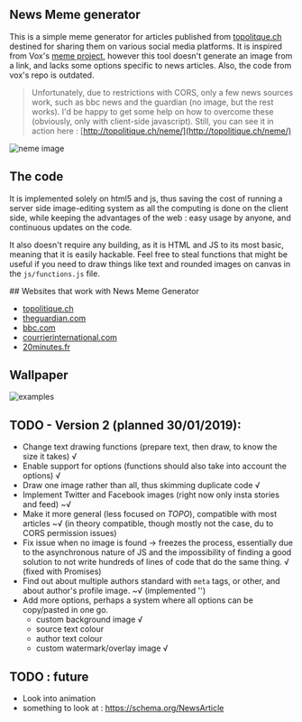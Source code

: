 News Meme generator
----

This is a simple meme generator for articles published from [topolitque.ch](http://www.topolitique.ch) destined for sharing them on various social media platforms. It is inspired from Vox's [meme project](https://github.com/voxmedia/meme), however this tool doesn't generate an image from a link, and lacks some options specific to news articles. Also, the code from vox's repo is outdated.

> Unfortunately, due to restrictions with CORS, only a few news sources work, such as bbc news and the guardian (no image, but the rest works). I'd be happy to get some help on how to overcome these (obviously, only with client-side javascript). Still, you can see it in action here : [http://topolitique.ch/neme/](http://topolitique.ch/neme/)

![neme image](https://github.com/the-duck/neme/raw/master/screenshot.png)

## The code

It is implemented solely on html5 and js, thus saving the cost of running a server side image-editing system as all the computing is done on the client side, while keeping the advantages of the web : easy usage by anyone, and continuous updates on the code.

It also doesn't require any building, as it is HTML and JS to its most basic, meaning that it is easily hackable. Feel free to steal functions that might be useful if you need to draw things like text and rounded images on canvas in the `js/functions.js` file.


## Websites that work with News Meme Generator

* [topolitique.ch](http://www.topolitique.ch)
* [theguardian.com](https://theguardian.com)
* [bbc.com](https://bbc.com)
* [courrierinternational.com](https://courrierinternational.com)
* [20minutes.fr](https://20minutes.fr)


## Wallpaper

![examples](https://github.com/the-duck/neme/raw/master/wallpaper.png)


##  TODO - Version 2 (planned 30/01/2019):
* Change text drawing functions (prepare text, then draw, to know the size it takes) √
* Enable support for options (functions should also take into account the options) √
* Draw one image rather than all, thus skimming duplicate code √
* Implement Twitter and Facebook images (right now only insta stories and feed) ~√
* Make it more general (less focused on *TOPO*), compatible with most articles ~√ (in theory compatible, though mostly not the case, du to CORS permission issues)
* Fix issue when no image is found -> freezes the process, essentially due to the asynchronous nature of JS and the impossibility of finding a good solution to not write hundreds of lines of code that do the same thing. √ (fixed with Promises)
* Find out about multiple authors standard with `meta` tags, or other, and about author's profile image. ~√ (implemented '<a rel="author">')
* Add more options, perhaps a system where all options can be copy/pasted in one go.
  - custom background image √
  - source text colour
  - author text colour
  - custom watermark/overlay image √

## TODO : future
* Look into animation
* something to look at : https://schema.org/NewsArticle

